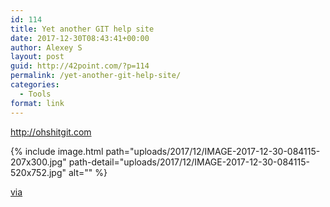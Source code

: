 ```yaml
---
id: 114
title: Yet another GIT help site
date: 2017-12-30T08:43:41+00:00
author: Alexey S
layout: post
guid: http://42point.com/?p=114
permalink: /yet-another-git-help-site/
categories:
  - Tools
format: link
---
```

<http://ohshitgit.com>

{% include image.html path="uploads/2017/12/IMAGE-2017-12-30-084115-207x300.jpg" path-detail="uploads/2017/12/IMAGE-2017-12-30-084115-520x752.jpg" alt="" %}
  

[via](https://t.me/ctodaily/448)